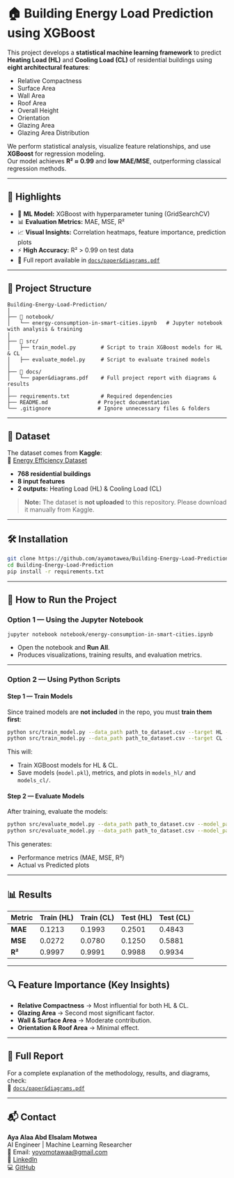 
# 🏠 Building Energy Load Prediction using XGBoost

This project develops a **statistical machine learning framework** to predict **Heating Load (HL)** and **Cooling Load (CL)** of residential buildings using **eight architectural features**:

- Relative Compactness  
- Surface Area  
- Wall Area  
- Roof Area  
- Overall Height  
- Orientation  
- Glazing Area  
- Glazing Area Distribution  

We perform statistical analysis, visualize feature relationships, and use **XGBoost** for regression modeling.  
Our model achieves **R² ≈ 0.99** and **low MAE/MSE**, outperforming classical regression methods.

---

## 📌 Highlights
- 🧠 **ML Model:** XGBoost with hyperparameter tuning (GridSearchCV)
- 📊 **Evaluation Metrics:** MAE, MSE, R²  
- 📈 **Visual Insights:** Correlation heatmaps, feature importance, prediction plots  
- ⚡ **High Accuracy:** R² > 0.99 on test data  
- 📑 Full report available in [`docs/paper&diagrams.pdf`](docs/paper&diagrams.pdf)

---

## 📂 Project Structure
```
Building-Energy-Load-Prediction/
│
├── 📁 notebook/
│   └── energy-consumption-in-smart-cities.ipynb   # Jupyter notebook with analysis & training
│
├── 📁 src/
│   ├── train_model.py        # Script to train XGBoost models for HL & CL
│   ├── evaluate_model.py     # Script to evaluate trained models
│
├── 📁 docs/
│   └── paper&diagrams.pdf    # Full project report with diagrams & results
│
├── requirements.txt          # Required dependencies
├── README.md                # Project documentation
└── .gitignore               # Ignore unnecessary files & folders
```

---

## 🧩 Dataset
The dataset comes from **Kaggle**:  
🔗 [Energy Efficiency Dataset](https://www.kaggle.com/datasets/elikplim/energy-efficiency-dataset)

- **768 residential buildings**
- **8 input features**
- **2 outputs:** Heating Load (HL) & Cooling Load (CL)

> **Note:** The dataset is **not uploaded** to this repository. Please download it manually from Kaggle.

---

## 🛠 Installation
```bash
git clone https://github.com/ayamotawea/Building-Energy-Load-Prediction.git
cd Building-Energy-Load-Prediction
pip install -r requirements.txt
```

---

## 🚀 How to Run the Project

### **Option 1 — Using the Jupyter Notebook**
```bash
jupyter notebook notebook/energy-consumption-in-smart-cities.ipynb
```
- Open the notebook and **Run All**.
- Produces visualizations, training results, and evaluation metrics.

---

### **Option 2 — Using Python Scripts**

#### **Step 1 — Train Models**
Since trained models are **not included** in the repo, you must **train them first**:
```bash
python src/train_model.py --data_path path_to_dataset.csv --target HL --outdir models_hl
python src/train_model.py --data_path path_to_dataset.csv --target CL --outdir models_cl
```
This will:
- Train XGBoost models for HL & CL.
- Save models (`model.pkl`), metrics, and plots in `models_hl/` and `models_cl/`.

#### **Step 2 — Evaluate Models**
After training, evaluate the models:
```bash
python src/evaluate_model.py --data_path path_to_dataset.csv --model_path models_hl/model.pkl --target HL
python src/evaluate_model.py --data_path path_to_dataset.csv --model_path models_cl/model.pkl --target CL
```
This generates:
- Performance metrics (MAE, MSE, R²)
- Actual vs Predicted plots

---

## 📊 Results

| Metric | Train (HL) | Train (CL) | Test (HL) | Test (CL) |
|--------|------------|------------|-----------|-----------|
| **MAE** | 0.1213 | 0.1993 | 0.2501 | 0.4843 |
| **MSE** | 0.0272 | 0.0780 | 0.1250 | 0.5881 |
| **R²**  | 0.9997 | 0.9991 | 0.9988 | 0.9934 |

---

## 🔍 Feature Importance (Key Insights)
- **Relative Compactness** → Most influential for both HL & CL.
- **Glazing Area** → Second most significant factor.
- **Wall & Surface Area** → Moderate contribution.
- **Orientation & Roof Area** → Minimal effect.

---

## 📄 Full Report
For a complete explanation of the methodology, results, and diagrams, check:  
📂 [`docs/paper&diagrams.pdf`](docs/paper&diagrams.pdf)

---

## 📬 Contact
**Aya Alaa Abd Elsalam Motwea**  
AI Engineer | Machine Learning Researcher  
📧 Email: yoyomotawaa@gmail.com  
🔗 [LinkedIn](https://www.linkedin.com/in/aya-motawea-661633251/)  
💻 [GitHub](https://github.com/ayamotawea)
